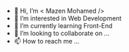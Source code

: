 - 👋 Hi, I’m < Mazen Mohamed />
- 👀 I’m interested in Web Development 
- 🌱 I’m currently learning Front-End
- 💞️ I’m looking to collaborate on ...
- 📫 How to reach me ...

<!---
Mazen-WebDev/Mazen-WebDev is a ✨ special ✨ repository because its `README.md` (this file) appears on your GitHub profile.
You can click the Preview link to take a look at your changes.
--->
